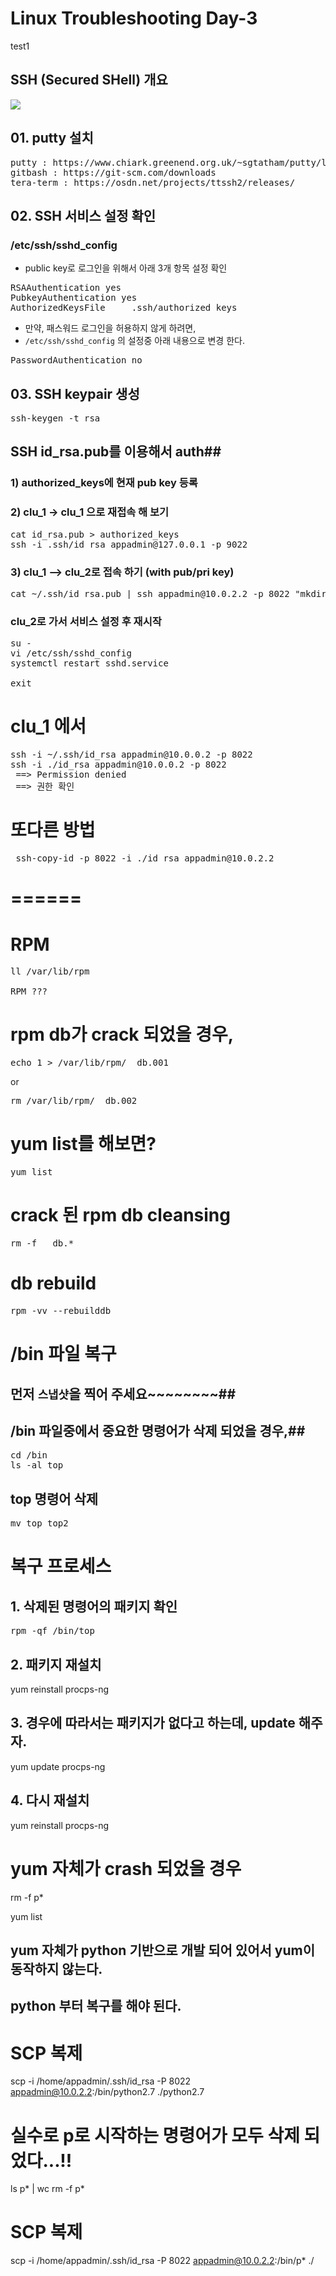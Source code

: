 # Linux Troubleshooting Day-3 #
test1
## SSH (Secured SHell) 개요 ##

![](https://swalloow.github.io/assets/images/ssh-key-auth-flow.png)

## 01. putty 설치 ##

<pre>
putty : https://www.chiark.greenend.org.uk/~sgtatham/putty/latest.html
gitbash : https://git-scm.com/downloads
tera-term : https://osdn.net/projects/ttssh2/releases/
</pre>


## 02. SSH 서비스 설정 확인 ##

### /etc/ssh/sshd_config ###

- public key로 로그인을 위해서 아래 3개 항목 설정 확인 
<pre>
RSAAuthentication yes
PubkeyAuthentication yes
AuthorizedKeysFile     .ssh/authorized_keys
</pre>

- 만약, 패스워드 로그인을 허용하지 않게 하려면,
- `/etc/ssh/sshd_config` 의 설정중 아래 내용으로 변경 한다.
<pre>
PasswordAuthentication no
</pre>

## 03. SSH keypair 생성 ##

<pre>
ssh-keygen -t rsa
</pre>

## SSH id_rsa.pub를 이용해서 auth##
### 1) authorized_keys에 현재 pub key 등록
### 2) clu_1 -> clu_1 으로 재접속 해 보기 ###
<pre>
cat id_rsa.pub > authorized_keys
ssh -i .ssh/id_rsa appadmin@127.0.0.1 -p 9022
</pre>

### 3) clu_1 --> clu_2로 접속 하기 (with pub/pri key) ###

<pre>
cat ~/.ssh/id_rsa.pub | ssh appadmin@10.0.2.2 -p 8022 "mkdir -p ~/.ssh && cat >> ~/.ssh/authorized_keys"
</pre>

### clu_2로 가서 서비스 설정 후 재시작 ###
<pre>
su - 
vi /etc/ssh/sshd_config
systemctl restart sshd.service

exit 
</pre>

# clu_1 에서 #
<pre>
ssh -i ~/.ssh/id_rsa appadmin@10.0.0.2 -p 8022 
ssh -i ./id_rsa appadmin@10.0.0.2 -p 8022 
 ==> Permission denied
 ==> 권한 확인
</pre>

# 또다른 방법 #
<pre>
 ssh-copy-id -p 8022 -i ./id_rsa appadmin@10.0.2.2
</pre>





# ====== #

# RPM #
<pre>
ll /var/lib/rpm

RPM ???
</pre>

# rpm db가 crack 되었을 경우,
<pre>
echo 1 > /var/lib/rpm/__db.001
</pre>
  or 
<pre>
rm /var/lib/rpm/__db.002
</pre>


# yum list를 해보면?
<pre>
yum list
</pre>

# crack 된 rpm db cleansing
<pre>
rm -f __db.*
</pre>

# db rebuild
<pre>
rpm -vv --rebuilddb
</pre>



# /bin 파일 복구


## 먼저 `스냅샷`을 찍어 주세요~~~~~~~~##


## /bin 파일중에서 중요한 명령어가 삭제 되었을 경우,##
<pre>
cd /bin
ls -al top
</pre>


## top 명령어 삭제 ##
<pre>
mv top top2
</pre>


# 복구 프로세스 
## 1. 삭제된 명령어의 패키지 확인 ##
<pre>
rpm -qf /bin/top
</pre>

## 2. 패키지 재설치 ##
yum reinstall procps-ng

## 3. 경우에 따라서는 패키지가 없다고 하는데, update 해주자. ##
yum update procps-ng

## 4. 다시 재설치 ##
yum reinstall procps-ng



# yum 자체가 crash 되었을 경우 #
rm -f p*

yum list

## yum 자체가 python 기반으로 개발 되어 있어서 yum이 동작하지 않는다. ##
## python 부터 복구를 해야 된다.  ##

# SCP 복제 #
scp -i /home/appadmin/.ssh/id_rsa  -P 8022 appadmin@10.0.2.2:/bin/python2.7 ./python2.7



# 실수로 p로 시작하는 명령어가 모두 삭제 되었다...!! #
ls p* | wc
rm -f p*

# SCP 복제 #
scp -i /home/appadmin/.ssh/id_rsa  -P 8022 appadmin@10.0.2.2:/bin/p* ./


